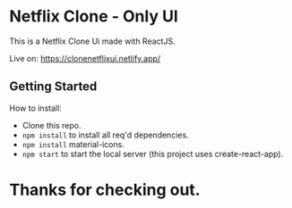 # Netflix Clone - Only UI 
This is a Netflix Clone Ui made with ReactJS.

Live on: https://clonenetflixui.netlify.app/

## Getting Started

How to install:
- Clone this repo.
- `npm install` to install all req'd dependencies.
- `npm install` material-icons.
-  `npm start` to start the local server (this project uses create-react-app).

# Thanks for checking out.
